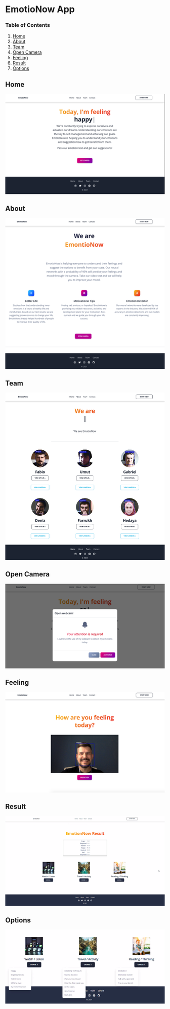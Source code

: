 # EmotioNow App

### Table of Contents

1. [Home](#home)
2. [About](#about)
3. [Team](#team)
4. [Open Camera](#camera) 
5. [Feeling](#feeling)
6. [Result](#result)
7. [Options](#options)

<a name="home"></a>

## Home

![EmotioNow](https://github.com/Deep-Vision-Animation/project/blob/main/assets/01-home.png?raw=true)

<a name="about"></a>

## About
![About](https://github.com/Deep-Vision-Animation/project/blob/main/assets/02-about-0.png?raw=true)

<a name="team"></a>

## Team
![Team](https://github.com/Deep-Vision-Animation/project/blob/main/assets/03-team-1.png?raw=true)


<a name="camera"></a>

## Open Camera
![camera](https://github.com/Deep-Vision-Animation/project/blob/main/assets/05-open-camera.png?raw=true)



<a name="feeling"></a>

## Feeling
![Feeling](https://github.com/Deep-Vision-Animation/project/blob/main/assets/06-emotionow.png?raw=true)


<a name="result"></a>

## Result
![Result](https://github.com/Deep-Vision-Animation/project/blob/main/assets/07-result.png?raw=true)


<a name="options"></a>

## Options
![Options](https://github.com/Deep-Vision-Animation/project/blob/main/assets/08-result.png?raw=true)